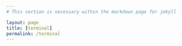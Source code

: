 ```yaml
---
# This section is necessary within the markdown page for jekyll

layout: page
title: [terminal]
permalink: /terminal
---
```


<html>
<head>
<!-- CSS and Javascript Necessary to implement jquery terminal feature -->
<script src="https://code.jquery.com/jquery-3.3.1.min.js"></script>
<script src="https://unpkg.com/js-polyfills/keyboard.js"></script>
<script src="https://cdn.jsdelivr.net/gh/jcubic/static/js/wcwidth.js"></script>
<script src="https://unpkg.com/jquery.terminal/js/jquery.terminal.min.js"></script>
<link rel="stylesheet" href="https://unpkg.com/jquery.terminal/css/jquery.terminal.min.css" />

<!-- My own CSS and Javascript for the site -->
<link rel="stylesheet" href="styles.css" />
<script src="terminalUI.js"></script>
</head>
<body>
</body>
</html>
